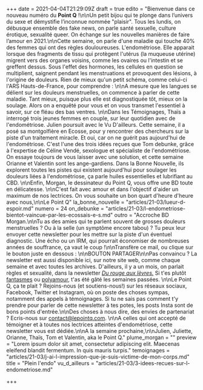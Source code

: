 +++
date = 2021-04-04T21:29:09Z
draft = true
edito = "Bienvenue dans ce nouveau numéro du **Point Q** !\n\nUn petit bijou qui te plonge dans l’univers du sexe et démystifie l’inconnue nommée \"plaisir\". Tous les lundis, on débusque ensemble des fake news, on parle santé sexuelle, culture érotique, sexualité queer. On échange sur les nouvelles manières de faire l’amour en 2021.\n\nCette semaine, on parle d'une maladie qui touche 40% des femmes qui ont des règles douloureuses. L'endométriose. Elle apparait lorsque des fragments de tissu qui protègent l'utérus (la muqueuse utérine) migrent vers des organes voisins, comme les ovaires ou l'intestin et se greffent dessus. Sous l'effet des hormones, les cellules en question se multiplient, saignent pendant les menstruations et provoquent des lésions, à l'origine de douleurs. Rien de mieux qu'un petit schéma, comme celui-ci l'ARS Hauts-de-France, pour comprendre :  \n\nA mesure que les langues se délient sur les douleurs menstruelles, on commence à parler de cette maladie. Tant mieux, puisque plus elle est diagnostiquée tôt, mieux on la soulage. Alors on a enquêté pour vous et on vous transmet l'essentiel à savoir, sur ce fléau des bas ventres. \n\nDans les Témoignages, Thaïs a interrogé trois jeunes femmes en couple, sur leur quotidien avec de l'endométriose. Julien poursuit avec le Vu D'ailleurs. Cette semaine, il a posé sa montgolfière en Ecosse, pour y rencontrer des chercheurs sur la piste d'un traitement miracle. Et oui, car on ne guérit pas aujourd'hui de l'endométriose. C'est l'une des trois idées reçues que Tom debunke, grâce à l'expertise de Céline Vendé, sexologue et spécialiste de l'endométriose. On essaye toujours de vous laisser avec une solution,  et cette semaine Orianne et Valentin sont les ange-gardiens. Dans la Bonne Nouvelle, ils explorent toutes les pistes qui existent aujourd'hui pour soulager les douleurs liées à l'endométriose, ça parle huiles essentielles et lubrifiant au CBD. \n\nEnfin, Morgan, le dessinateur du Point Q, vous offre une BD toute en délicatesse. \n\nC'est fait avec amour et dans l'objectif d'aider un maximum de nos lectrices. On vous souhaite un bon quart d'heure d'heure avec nous,\n\nLe Point Q"
la_bonne_nouvelle = "articles/21-03/lueur-d-espoir.md"
numero = 24
on_debunke = "articles/21-03/l-endometriose-bientot-vaincue-par-les-ecossais-e-s.md"
outro = "Accroche BD Morgan.\n\nTu as des amies qui te parlent souvent de grosses douleurs menstruelles ? Ou à la selle (un symptôme encore tabou) ? Tu peux leur envoyer cette newsletter pour les mettre sur la piste d'un éventuel diagnostic. Une écho ou un IRM, qui pourrait économiser de nombreuses années de souffrance, ça vaut le coup !\n\nTransfère ce mail, ou clique sur le bouton juste en dessous : \n\nBOUTON PARTAGER\n\nPas convaincu ? La newsletter est aussi disponible ici, sur notre site web, comme chaque semaine et avec toutes les archives. D'ailleurs, il y a un mois, on parlait règles et sexualité, dans la newsletter [_Du rouge aux lèvres._](https://lepointq.com/newsletters/du-rouge-aux-levres/) Si t'es plutôt [fantasmes](https://lepointq.com/newsletters/au-bout-de-nos-reves/) ou [polyamour](https://lepointq.com/newsletters/amours-plurielles/), t'as été gâté les semaines passées. \n\nLe Point Q, ça te plait ? Rejoins-nous (et soutiens-nous!) sur les réseaux sociaux, Facebook, Twitter et Instagram, où on poste des choses sympas, notamment des appels à témoignages. Si tu ne sais pas comment t'y prendre pour parler de cette newsletter à tes potes, les posts Insta sont de bons points d'entrée.\n\nDes choses à nous dire, des envies de partenariat ? Ecris-nous sur contact@lepointq.com. \n\nA celles qui ont accepté de témoigner et à toutes nos lectrices atteintes d'endométriose, cette newsletter vous est dédiée.\n\nA la semaine prochaine,\n\nJulien, Juliette, Orianne, Thaïs, Tom et Valentin, aka le Point Q."
plume_morgan = ""
preview = "Lorem ipsum dolor sit amet, consectetur adipiscing elit. Maecenas eleifend blandit fermentum. In quis mauris turpis."
temoignages = "articles/21-03/j-ai-l-impression-que-je-suis-victime-de-mon-corps.md"
title = "Plein l'endo"
vu_d_ailleurs = "articles/21-03/3-idees-recues-sur-l-endometriose.md"

+++
